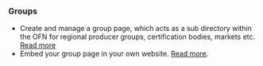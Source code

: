 ### Groups

* Create and manage a group page, which acts as a sub directory within the OFN for regional producer groups, certification bodies, markets etc. [Read more](/group-pages.md)
* Embed your group page in your own website. [Read more](/embed-a-group-page.md).



